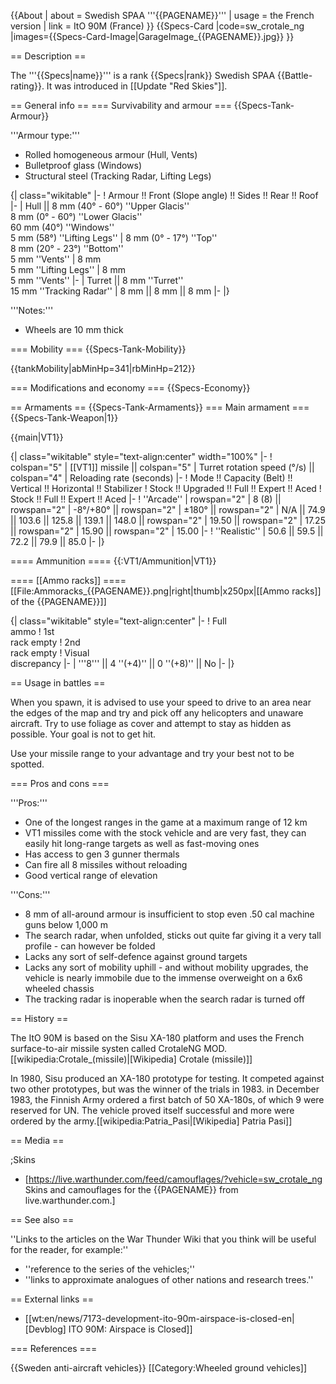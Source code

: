 {{About
| about = Swedish SPAA '''{{PAGENAME}}'''
| usage = the French version
| link = ItO 90M (France)
}}
{{Specs-Card
|code=sw_crotale_ng
|images={{Specs-Card-Image|GarageImage_{{PAGENAME}}.jpg}}
}}

== Description ==
<!-- ''In the description, the first part should be about the history of the creation and combat usage of the vehicle, as well as its key features. In the second part, tell the reader about the ground vehicle in the game. Insert a screenshot of the vehicle, so that if the novice player does not remember the vehicle by name, he will immediately understand what kind of vehicle the article is talking about.'' -->
The '''{{Specs|name}}''' is a rank {{Specs|rank}} Swedish SPAA {{Battle-rating}}. It was introduced in [[Update "Red Skies"]].

== General info ==
=== Survivability and armour ===
{{Specs-Tank-Armour}}
<!-- ''Describe armour protection. Note the most well protected and key weak areas. Appreciate the layout of modules as well as the number and location of crew members. Is the level of armour protection sufficient, is the placement of modules helpful for survival in combat? If necessary use a visual template to indicate the most secure and weak zones of the armour.'' -->

'''Armour type:'''

* Rolled homogeneous armour (Hull, Vents)
* Bulletproof glass (Windows)
* Structural steel (Tracking Radar, Lifting Legs)

{| class="wikitable"
|-
! Armour !! Front (Slope angle) !! Sides !! Rear !! Roof
|-
| Hull || 8 mm (40° - 60°) ''Upper Glacis''<br>8 mm (0° - 60°) ''Lower Glacis''<br>60 mm (40°) ''Windows''<br>5 mm (58°) ''Lifting Legs''
| 8 mm (0° - 17°) ''Top'' <br>8 mm (20° - 23°) ''Bottom''<br>5 mm ''Vents''
| 8 mm <br>5 mm ''Lifting Legs''
| 8 mm <br>5 mm ''Vents''
|-
| Turret || 8 mm ''Turret''<br>15 mm ''Tracking Radar''
| 8 mm || 8 mm || 8 mm
|-
|}

'''Notes:'''

* Wheels are 10 mm thick

=== Mobility ===
{{Specs-Tank-Mobility}}
<!-- ''Write about the mobility of the ground vehicle. Estimate the specific power and manoeuvrability, as well as the maximum speed forwards and backwards.'' -->

{{tankMobility|abMinHp=341|rbMinHp=212}}

=== Modifications and economy ===
{{Specs-Economy}}

== Armaments ==
{{Specs-Tank-Armaments}}
=== Main armament ===
{{Specs-Tank-Weapon|1}}
<!-- ''Give the reader information about the characteristics of the main gun. Assess its effectiveness in a battle based on the reloading speed, ballistics and the power of shells. Do not forget about the flexibility of the fire, that is how quickly the cannon can be aimed at the target, open fire on it and aim at another enemy. Add a link to the main article on the gun: <code><nowiki>{{main|Name of the weapon}}</nowiki></code>. Describe in general terms the ammunition available for the main gun. Give advice on how to use them and how to fill the ammunition storage.'' -->
{{main|VT1}}

{| class="wikitable" style="text-align:center" width="100%"
|-
! colspan="5" | [[VT1]] missile || colspan="5" | Turret rotation speed (°/s) || colspan="4" | Reloading rate (seconds)
|-
! Mode !! Capacity (Belt) !! Vertical !! Horizontal !! Stabilizer
! Stock !! Upgraded !! Full !! Expert !! Aced
! Stock !! Full !! Expert !! Aced
|-
! ''Arcade''
| rowspan="2" | 8 (8) || rowspan="2" | -8°/+80° || rowspan="2" | ±180° || rowspan="2" | N/A || 74.9 || 103.6 || 125.8 || 139.1 || 148.0 || rowspan="2" | 19.50 || rowspan="2" | 17.25 || rowspan="2" | 15.90 || rowspan="2" | 15.00
|-
! ''Realistic''
| 50.6 || 59.5 || 72.2 || 79.9 || 85.0
|-
|}

==== Ammunition ====
{{:VT1/Ammunition|VT1}}

==== [[Ammo racks]] ====
[[File:Ammoracks_{{PAGENAME}}.png|right|thumb|x250px|[[Ammo racks]] of the {{PAGENAME}}]]
<!-- '''Last updated: 2.9.0.62''' -->
{| class="wikitable" style="text-align:center"
|-
! Full<br>ammo
! 1st<br>rack empty
! 2nd<br>rack empty
! Visual<br>discrepancy
|-
| '''8''' || 4&nbsp;''(+4)'' || 0&nbsp;''(+8)'' || No
|-
|}

== Usage in battles ==
<!-- ''Describe the tactics of playing in the vehicle, the features of using vehicles in the team and advice on tactics. Refrain from creating a "guide" - do not impose a single point of view but instead give the reader food for thought. Describe the most dangerous enemies and give recommendations on fighting them. If necessary, note the specifics of the game in different modes (AB, RB, SB).'' -->
When you spawn, it is advised to use your speed to drive to an area near the edges of the map and try and pick off any helicopters and unaware aircraft. Try to use foliage as cover and attempt to stay as hidden as possible. Your goal is not to get hit.

Use your missile range to your advantage and try your best not to be spotted.

=== Pros and cons ===
<!-- ''Summarise and briefly evaluate the vehicle in terms of its characteristics and combat effectiveness. Mark its pros and cons in a bulleted list. Try not to use more than 6 points for each of the characteristics. Avoid using categorical definitions such as "bad", "good" and the like - use substitutions with softer forms such as "inadequate" and "effective".'' -->

'''Pros:'''

* One of the longest ranges in the game at a maximum range of 12 km
* VT1 missiles come with the stock vehicle and are very fast, they can easily hit long-range targets as well as fast-moving ones
* Has access to gen 3 gunner thermals
* Can fire all 8 missiles without reloading
* Good vertical range of elevation

'''Cons:'''

* 8 mm of all-around armour is insufficient to stop even .50 cal machine guns below 1,000 m
* The search radar, when unfolded, sticks out quite far giving it a very tall profile - can however be folded
* Lacks any sort of self-defence against ground targets
* Lacks any sort of mobility uphill - and without mobility upgrades, the vehicle is nearly immobile due to the immense overweight on a 6x6 wheeled chassis
* The tracking radar is inoperable when the search radar is turned off

== History ==
<!-- ''Describe the history of the creation and combat usage of the vehicle in more detail than in the introduction. If the historical reference turns out to be too long, take it to a separate article, taking a link to the article about the vehicle and adding a block "/History" (example: <nowiki>https://wiki.warthunder.com/(Vehicle-name)/History</nowiki>) and add a link to it here using the <code>main</code> template. Be sure to reference text and sources by using <code><nowiki><ref></ref></nowiki></code>, as well as adding them at the end of the article with <code><nowiki><references /></nowiki></code>. This section may also include the vehicle's dev blog entry (if applicable) and the in-game encyclopedia description (under <code><nowiki>=== In-game description ===</nowiki></code>, also if applicable).'' -->
The ItO 90M is based on the Sisu XA-180 platform and uses the French surface-to-air missile systen called CrotaleNG MOD.<ref>[[wikipedia:Crotale_(missile)|[Wikipedia] Crotale (missile)]]</ref> 

In 1980, Sisu produced an XA-180 prototype for testing. It competed against two other prototypes, but was the winner of the trials in 1983. in December 1983, the Finnish Army ordered a first batch of 50 XA-180s, of which 9 were reserved for UN. The vehicle proved itself successful and more were ordered by the army.<ref>[[wikipedia:Patria_Pasi|[Wikipedia] Patria Pasi]]</ref> 

== Media ==
<!-- ''Excellent additions to the article would be video guides, screenshots from the game, and photos.'' -->

;Skins

* [https://live.warthunder.com/feed/camouflages/?vehicle=sw_crotale_ng Skins and camouflages for the {{PAGENAME}} from live.warthunder.com.]

== See also ==
<!-- ''Links to the articles on the War Thunder Wiki that you think will be useful for the reader, for example:''
* ''reference to the series of the vehicles;''
* ''links to approximate analogues of other nations and research trees.'' -->
''Links to the articles on the War Thunder Wiki that you think will be useful for the reader, for example:''

* ''reference to the series of the vehicles;''
* ''links to approximate analogues of other nations and research trees.''

== External links ==
<!-- ''Paste links to sources and external resources, such as:''
* ''topic on the official game forum;''
* ''other literature.'' -->

* [[wt:en/news/7173-development-ito-90m-airspace-is-closed-en|[Devblog] ITO 90M: Airspace is Closed]]

=== References ===
<references />

{{Sweden anti-aircraft vehicles}}
[[Category:Wheeled ground vehicles]]